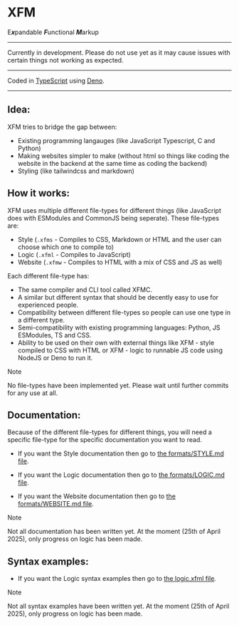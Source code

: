 # XFM
E***x***pandable ***F***unctional ***M***arkup

---

Currently in development. Please do not use yet as it may cause issues with certain things not working as expected.

---

Coded in [TypeScript](https://www.typescriptlang.org/) using [Deno](https://deno.land).

---

## Idea:
XFM tries to bridge the gap between:

- Existing programming langauges (like JavaScript Typescript, C and Python)
- Making websites simpler to make (without html so things like coding the website in the backend at the same time as coding the backend)
- Styling (like tailwindcss and markdown)

## How it works:
XFM uses multiple different file-types for different things (like JavaScript does with ESModules and CommonJS being seperate). These file-types are:

- Style (`.xfms` - Compiles to CSS, Markdown or HTML and the user can choose which one to compile to)
- Logic (`.xfml` - Compiles to JavaScript)
- Website (`.xfmw` - Compiles to HTML with a mix of CSS and JS as well)

Each different file-type has:

- The same compiler and CLI tool called XFMC.
- A similar but different syntax that should be decently easy to use for experienced people.
- Compatibility between different file-types so people can use one type in a different type.
- Semi-compatibility with existing programming languages: Python, JS ESModules, TS and CSS.
- Ability to be used on their own with external things like XFM - style compiled to CSS with HTML or XFM - logic to runnable JS code using NodeJS or Deno to run it.

> [!NOTE]
> No file-types have been implemented yet. Please wait until further commits for any use at all.

## Documentation:
Because of the different file-types for different things, you will need a specific file-type for the specific documentation you want to read.

- If you want the Style documentation then go to [the formats/STYLE.md file](formats/STYLE.md).

- If you want the Logic documentation then go to [the formats/LOGIC.md file](formats/LOGIC.md).

- If you want the Website documentation then go to [the formats/WEBSITE.md file](formats/WEBSITE.md).

> [!NOTE]
> Not all documentation has been written yet. At the moment (25th of April 2025), only progress on logic has been made.

## Syntax examples:

- If you want the Logic syntax examples then go to [the logic.xfml file](examples/syntax-guide/logic/logic.xfml).

> [!NOTE]
> Not all syntax examples have been written yet. At the moment (25th of April 2025), only progress on logic has been made.
